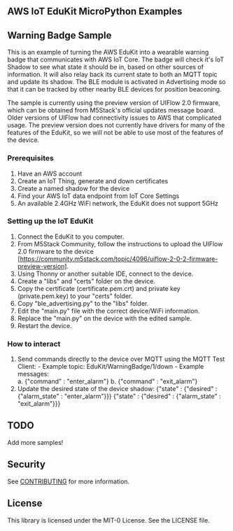 ## AWS IoT EduKit MicroPython Examples

## Warning Badge Sample

This is an example of turning the AWS EduKit into a wearable warning badge that communicates with AWS IoT Core. The badge will check it's IoT Shadow to see what state it should be in, based on other sources of information. It will also relay back its current state to both an MQTT topic and update its shadow. The BLE module is activated in Advertising mode so that it can be tracked by other nearby BLE devices for position beaconing.

The sample is currently using the preview version of UIFlow 2.0 firmware, which can be obtained from M5Stack's official updates message board.  Older versions of UIFlow had connectivity issues to AWS that complicated usage.  The preview version does not currently have drivers for many of the features of the EduKit, so we will not be able to use most of the features of the device.

### Prerequisites

  1. Have an AWS account
  2. Create an IoT Thing, generate and down certificates
  3. Create a named shadow for the device
  4. Find your AWS IoT data endpoint from IoT Core Settings
  5. An available 2.4GHz WiFi network, the EduKit does not support 5GHz

### Setting up the IoT EduKit

  1. Connect the EduKit to you computer.
  2. From M5Stack Community, follow the instructions to upload the UIFlow 2.0 firmware to the device [https://community.m5stack.com/topic/4096/uiflow-2-0-2-firmware-preview-version].
  3. Using Thonny or another suitable IDE, connect to the device.
  4. Create a "libs" and "certs" folder on the device.
  5. Copy the certificate (certificate.pem.crt) and private key (private.pem.key) to your "certs" folder.
  6. Copy "ble_advertising.py" to the "libs" folder.
  7. Edit the "main.py" file with the correct device/WiFi information.
  8. Replace the "main.py" on the device with the edited sample.
  9. Restart the device.

### How to interact

  1. Send commands directly to the device over MQTT using the MQTT Test Client:
    - Example topic:      EduKit/WarningBadge/1/down
    - Example messages:   
      a. {"command" : "enter_alarm"}
      b. {"command" : "exit_alarm"}
  2. Update the desired state of the device shadow:
          {"state" : {"desired" : {"alarm_state" : "enter_alarm"}}}
          {"state" : {"desired" : {"alarm_state" : "exit_alarm"}}}


## TODO

Add more samples!

## Security

See [CONTRIBUTING](CONTRIBUTING.md#security-issue-notifications) for more information.

## License

This library is licensed under the MIT-0 License. See the LICENSE file.

